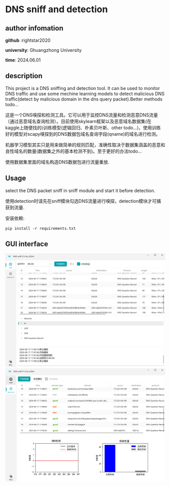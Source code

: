 # DNS sniff and detection
## author infomation
 **github** :rightstar2020

 **university**: Ghuangzhong University

 **time**: 2024.06.01
## description
 This project is a DNS sniffing and detection tool. It can be used to monitor DNS traffic and use some mechine learning models to detect malicious DNS traffic(detect by malicious domain in the dns query packet).Better methods todo...

 这是一个DNS嗅探和检测工具。它可以用于监控DNS流量和检测恶意DNS流量（通过恶意域名查询检测）。目前使用skylearn框架以及恶意域名数据集(在kaggle上随便找的)训练模型(逻辑回归、朴素贝叶斯、other todo...)，使用训练好的模型对scapy嗅探到的DNS数据包域名查询字段(qname)的域名进行检测。

 机器学习模型其实只是用来做简单的规则匹配，准确性取决于数据集涵盖的恶意和良性域名的数量(数据集之外的基本检测不到)。至于更好的办法todo...

 使用数据集里面的域名构造DNS数据包进行流量重放.

 ## Usage
 select the DNS packet sniff in sniff module and start it before detection.

 使用detection时请先在sniff模块勾选DNS流量进行嗅探，detection模块才可捕获到流量.

 安装依赖:
 ```shell
 pip install -r requirements.txt
 ```
 ## GUI interface
![](./img/sniff.png)
![](./img/detection.png)
